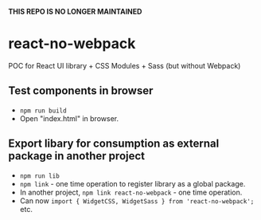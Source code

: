 **THIS REPO IS NO LONGER MAINTAINED**

# react-no-webpack
POC for React UI library + CSS Modules + Sass (but without Webpack)

## Test components in browser
- `npm run build`
- Open "index.html" in browser.

## Export libary for consumption as external package in another project
- `npm run lib`
- `npm link` - one time operation to register library as a global package.
- In another project, `npm link react-no-webpack` - one time operation.
- Can now `import { WidgetCSS, WidgetSass } from 'react-no-webpack';` etc.
